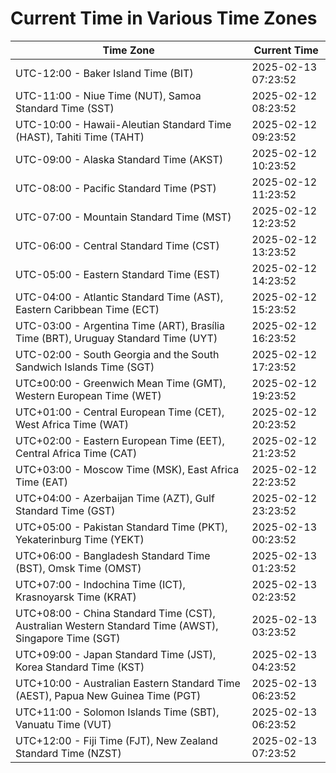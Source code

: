 # Current Time in Various Time Zones

| Time Zone | Current Time |
|-----------|--------------|
| UTC-12:00 - Baker Island Time (BIT) | 2025-02-13 07:23:52 |
| UTC-11:00 - Niue Time (NUT), Samoa Standard Time (SST) | 2025-02-12 08:23:52 |
| UTC-10:00 - Hawaii-Aleutian Standard Time (HAST), Tahiti Time (TAHT) | 2025-02-12 09:23:52 |
| UTC-09:00 - Alaska Standard Time (AKST) | 2025-02-12 10:23:52 |
| UTC-08:00 - Pacific Standard Time (PST) | 2025-02-12 11:23:52 |
| UTC-07:00 - Mountain Standard Time (MST) | 2025-02-12 12:23:52 |
| UTC-06:00 - Central Standard Time (CST) | 2025-02-12 13:23:52 |
| UTC-05:00 - Eastern Standard Time (EST) | 2025-02-12 14:23:52 |
| UTC-04:00 - Atlantic Standard Time (AST), Eastern Caribbean Time (ECT) | 2025-02-12 15:23:52 |
| UTC-03:00 - Argentina Time (ART), Brasília Time (BRT), Uruguay Standard Time (UYT) | 2025-02-12 16:23:52 |
| UTC-02:00 - South Georgia and the South Sandwich Islands Time (SGT) | 2025-02-12 17:23:52 |
| UTC±00:00 - Greenwich Mean Time (GMT), Western European Time (WET) | 2025-02-12 19:23:52 |
| UTC+01:00 - Central European Time (CET), West Africa Time (WAT) | 2025-02-12 20:23:52 |
| UTC+02:00 - Eastern European Time (EET), Central Africa Time (CAT) | 2025-02-12 21:23:52 |
| UTC+03:00 - Moscow Time (MSK), East Africa Time (EAT) | 2025-02-12 22:23:52 |
| UTC+04:00 - Azerbaijan Time (AZT), Gulf Standard Time (GST) | 2025-02-12 23:23:52 |
| UTC+05:00 - Pakistan Standard Time (PKT), Yekaterinburg Time (YEKT) | 2025-02-13 00:23:52 |
| UTC+06:00 - Bangladesh Standard Time (BST), Omsk Time (OMST) | 2025-02-13 01:23:52 |
| UTC+07:00 - Indochina Time (ICT), Krasnoyarsk Time (KRAT) | 2025-02-13 02:23:52 |
| UTC+08:00 - China Standard Time (CST), Australian Western Standard Time (AWST), Singapore Time (SGT) | 2025-02-13 03:23:52 |
| UTC+09:00 - Japan Standard Time (JST), Korea Standard Time (KST) | 2025-02-13 04:23:52 |
| UTC+10:00 - Australian Eastern Standard Time (AEST), Papua New Guinea Time (PGT) | 2025-02-13 06:23:52 |
| UTC+11:00 - Solomon Islands Time (SBT), Vanuatu Time (VUT) | 2025-02-13 06:23:52 |
| UTC+12:00 - Fiji Time (FJT), New Zealand Standard Time (NZST) | 2025-02-13 07:23:52 |
